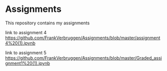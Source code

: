 # Assignments
This repository contains my assignments


link to assignment 4 https://github.com/FrankVerbruggen/Assignments/blob/master/assignment4%20(1).ipynb

link to assignment 5 https://github.com/FrankVerbruggen/Assignments/blob/master/Graded_assignment1%20(1).ipynb

